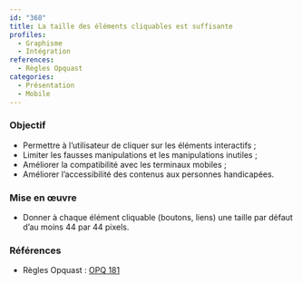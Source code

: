 ```yaml
---
id: "368"
title: La taille des éléments cliquables est suffisante
profiles:
  - Graphisme
  - Intégration
references:
  - Règles Opquast
categories:
  - Présentation
  - Mobile
---
```



### Objectif

* Permettre à l’utilisateur de cliquer sur les éléments interactifs ;
* Limiter les fausses manipulations et les manipulations inutiles ;
* Améliorer la compatibilité avec les terminaux mobiles ;
* Améliorer l’accessibilité des contenus aux personnes handicapées.

### Mise en œuvre

* Donner à chaque élément cliquable (boutons, liens) une taille par défaut d’au moins 44 par 44 pixels.

### Références

* Règles Opquast : [OPQ 181](https://checklists.opquast.com/fr/assurance-qualite-web/la-taille-des-elements-cliquables-est-suffisante)

